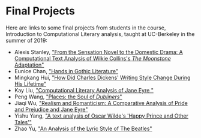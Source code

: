 # Final Projects

Here are links to some final projects from students in the course, Introduction to Computational Literary analysis, taught at UC-Berkeley in the summer of 2019: 

- Alexis Stanley, ["From the Sensation Novel to the Domestic Drama: A Computational Text Analysis of Wilkie Collins's *The Moonstone* Adaptation"](https://gist.github.com/alexisstanley/ed23c104d6761c60354ceaa5e9afdf76)
- Eunice Chan, ["Hands in Gothic Literature"](https://github.com/eunice-chan/Hands-in-Gothic-Literature/blob/master/Hands%20in%20Gothic%20Literature.ipynb)
- Mingkang Hui, ["How Did Charles Dickens' Writing Style Change During His Lifetime"](https://gist.github.com/MingkangHui/9ec0005f389140a44aa3d7fff7c319a7)
- Kay Liu, ["Computational Literary Analysis of Jane Eyre
"](https://gist.github.com/KayLeonard/520624662013a23672b6d77035266c7c)
- Peng Wang, ["Places: the Soul of _Dubliners_"](https://nbviewer.jupyter.org/github/LisaWang0306/final-project/blob/master/Peng-Wang-final.ipynb) 
- Jiaqi Wu, ["Realism and Romanticism: A Comparative Analysis of Pride and Prejudice and Jane Eyre"](https://nbviewer.jupyter.org/github/Kattthy/DH2019_Public/blob/master/Jiaqi%20Wu-final.ipynb) 
- Yishu Yang, ["A text analysis of Oscar Wilde's 'Happy Prince and Other Tales'"](https://nbviewer.jupyter.org/github/YishuYang/computational-text-analysis/blob/master/YishuYang-final.ipynb)
- Zhao Yu, ["An Analysis of the Lyric Style of The Beatles"](https://gist.github.com/Evo-Yu-Zhao/70bc94935f8506b28564bd9c6881abf3)

